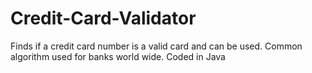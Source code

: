 # Credit-Card-Validator
Finds if a credit card number is a valid card and can be used.  Common algorithm used for banks world wide. 
Coded in Java
